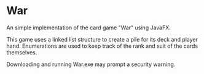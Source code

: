# War
An simple implementation of the card game "War" using JavaFX.

This game uses a linked list structure to create a pile for its deck and player hand. Enumerations are used to keep track of the rank and suit of the cards themselves.

Downloading and running War.exe may prompt a security warning.
